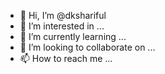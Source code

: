- 👋 Hi, I’m @dkshariful
- 👀 I’m interested in ...
- 🌱 I’m currently learning ...
- 💞️ I’m looking to collaborate on ...
- 📫 How to reach me ...

<!---
dkshariful/dkshariful is a ✨ special ✨ repository because its `README.md` (this file) appears on your GitHub profile.
You can click the Preview link to take a look at your changes.
--->
